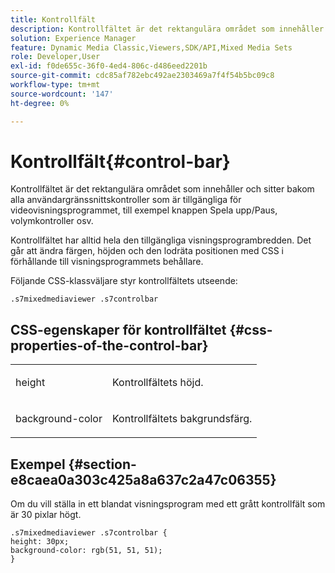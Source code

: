 ```yaml
---
title: Kontrollfält
description: Kontrollfältet är det rektangulära området som innehåller och sitter bakom alla användargränssnittskontroller som är tillgängliga för videovisningsprogrammet, till exempel knappen Spela upp/Paus, volymkontroller osv.
solution: Experience Manager
feature: Dynamic Media Classic,Viewers,SDK/API,Mixed Media Sets
role: Developer,User
exl-id: f0de655c-36f0-4ed4-806c-d486eed2201b
source-git-commit: cdc85af782ebc492ae2303469a7f4f54b5bc09c8
workflow-type: tm+mt
source-wordcount: '147'
ht-degree: 0%

---
```


# Kontrollfält{#control-bar}

Kontrollfältet är det rektangulära området som innehåller och sitter bakom alla användargränssnittskontroller som är tillgängliga för videovisningsprogrammet, till exempel knappen Spela upp/Paus, volymkontroller osv.

<!--<a id="section_061E550C1C1D4DB2BD663A898895B38C"></a>-->

Kontrollfältet har alltid hela den tillgängliga visningsprogrambredden. Det går att ändra färgen, höjden och den lodräta positionen med CSS i förhållande till visningsprogrammets behållare.

Följande CSS-klassväljare styr kontrollfältets utseende:

```
.s7mixedmediaviewer .s7controlbar
```

## CSS-egenskaper för kontrollfältet {#css-properties-of-the-control-bar}

<table id="table_C48C56E696304C9BAFEE71BA9EA9A174"> 
 <tbody> 
  <tr> 
   <td colname="col1"> <p> <span class="codeph"> height </span> </p> </td> 
   <td colname="col2"> <p>Kontrollfältets höjd. </p> </td> 
  </tr> 
  <tr> 
   <td colname="col1"> <p> <span class="codeph"> background-color </span> </p> </td> 
   <td colname="col2"> <p>Kontrollfältets bakgrundsfärg. </p> </td> 
  </tr> 
 </tbody> 
</table>

## Exempel {#section-e8caea0a303c425a8a637c2a47c06355}

Om du vill ställa in ett blandat visningsprogram med ett grått kontrollfält som är 30 pixlar högt.

```
.s7mixedmediaviewer .s7controlbar {  
height: 30px; 
background-color: rgb(51, 51, 51); 
}
```
